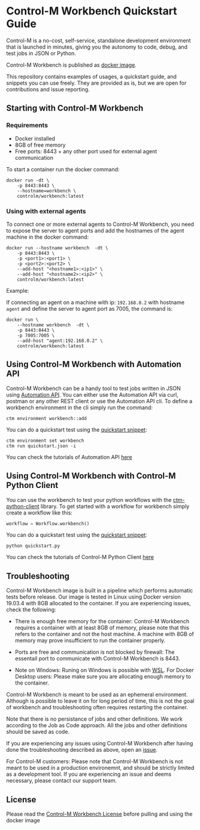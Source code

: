 # Control-M Workbench Quickstart Guide

Control-M is a no-cost, self-service, standalone development environment that is launched in minutes, giving you the autonomy to code, debug, and test jobs in JSON or Python.

Control-M Workbench is published as [docker image](https://hub.docker.com/repository/docker/controlm/workbench). 

This repository contains examples of usages, a quickstart guide, and snippets you can use freely. They are provided as is, but we are open for contributions and issue reporting.

## Starting with Control-M Workbench


### Requirements

- Docker installed
- 8GB of free memory
- Free ports: 8443 + any other port used for external agent communication


To start a container run the docker command:
```
docker run -dt \
    -p 8443:8443 \
    --hostname=workbench \
    controlm/workbench:latest
```


### Using with external agents

To connect one or more external agents to Control-M Workbench, you need to expose the server to agent ports and add the hostnames of the agent machine in the docker command:

```
docker run --hostname workbench  -dt \
    -p 8443:8443 \
    -p <port1>:<port1> \
    -p <port2>:<port2> \
    --add-host "<hostname1>:<ip1>" \
    --add-host "<hostname2>:<ip2>" \
    controlm/workbench:latest
```

Example: 

If connecting an agent on a machine with ip: `192.168.0.2` with hostname `agent` and define the server to agent port as 7005, the command is:

```
docker run \
    --hostname workbench  -dt \
    -p 8443:8443 \
    -p 7005:7005 \
    --add-host "agent:192.168.0.2" \
    controlm/workbench:latest
```

## Using Control-M Workbench with Automation API

Control-M Workbench can be a handy tool to test jobs written in JSON using [Automation API](https://controlm.github.io). You can either use the Automation API via curl, postman or any other REST client or use the Automation API cli. To define a workbench environment in the cli simply run the command:
```
ctm environment workbench::add
```
You can do a quickstart test using the [quickstart snippet](snippets/quickstart.json):

```
ctm environment set workbench
ctm run quickstart.json -i
```

You can check the tutorials of Automation API [here](https://docs.bmc.com/docs/ctmapimonthly/tutorials-1116950277.html)

## Using Control-M Workbench with Control-M Python Client

You can use the workbench to test your python workflows with the [ctm-python-client](https://github.com/controlm/ctm-python-client) library. To get started with a workflow for workbench simply create a workflow like this:
```python
workflow = Workflow.workbench()
```

You can do a quickstart test using the [quickstart snippet](snippets/quicksatart.py):

```
python quickstart.py
```

You can check the tutorials of Control-M Python Client [here](https://controlm.github.io/ctm-python-client/tutorials.html)

## Troubleshooting

Control-M Workbench image is built in a pipeline which performs automatic tests before release. Our image is tested in Linux using Docker version 19.03.4 with 8GB allocated to the container. If you are experiencing issues, check the following:

- There is enough free memory for the container: Control-M Workbench requires a container with at least 8GB of memory, please note that this refers to the container and not the host machine. A machine with 8GB of memory may prove insufficient to run the container properly.

- Ports are free and communication is not blocked by firewall: The essentail port to communicate with Control-M Workbench is 8443.

- Note on Windows: Runing on Windows is possible with [WSL](https://docs.docker.com/desktop/windows/wsl/). For Docker Desktop users: Please make sure you are allocating enough memory to the container.

Control-M Workbench is meant to be used as an ephemeral environment. Although is possible to leave it on for long period of time, this is not the goal of workbench and troubleshooting often requires restarting the container. 

Note that there is no persistance of jobs and other definitions. We work according to the Job as Code approach. All the jobs and other definitions should be saved as code. 

If you are experiencing any issues using Control-M Workbench after having done the troubleshooting described as above, open an [issue](https://github.com/controlm/workbench/issues).

For Control-M customers: Please note that Control-M Workbench is not meant to be used in a production environemnt, and should be strictly limited as a development tool. If you are experiencing an issue and deems necessary, please contact our support team.

## License

Please read the [Control-M Workbench License](https://aapi-swagger-doc.s3.us-west-2.amazonaws.com/workbench-license/Control-M+Workbench+Terms+of+Use+v.07.20.2022.pdf) before pulling and using the docker image